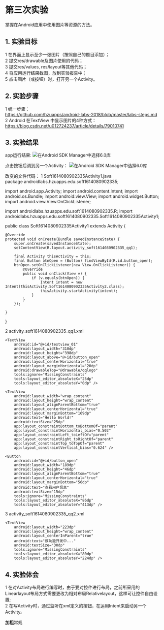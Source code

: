 # 第三次实验 
掌握在Android应用中使用图片等资源的方法。
## 1. 实验目标
1    在界面上显示至少一张图片（按照自己的题目添加）；  
2    提交res/drawable及图片使用的代码；  
3    提交res/values, res/layout等其他代码；  
4    将应用运行结果截图，放到实验报告中；  
5    点击图片（或按钮）时，打开另一个Activity。  
## 2. 实验步骤

1   统一步骤：  
    https://github.com/hzuapps/android-labs-2018/blob/master/labs-steps.md  
2   Android 在TextView 中显示图片的4种方式：  
    https://blog.csdn.net/u012724237/article/details/79010741  


## 3. 实验结果
app运行结果:
![在Android SDK Manager中选择6.0库](https://raw.githubusercontent.com/ChenchenJT/android-labs-2018/master/soft1614080902335/%E5%AE%9E%E9%AA%8C%E4%B8%89%E6%88%AA%E5%9B%BE1.png "配置教育网下载代理")


点击按钮后调到另一个Activity：
![在Android SDK Manager中选择6.0库](https://raw.githubusercontent.com/ChenchenJT/android-labs-2018/master/soft1614080902335/%E5%AE%9E%E9%AA%8C%E4%B8%89%E6%88%AA%E5%9B%BE2.png "配置教育网下载代理")

改变的文件代码：
1   Soft1614080902335Activity1.java  
package androidlabs.hzuapps.edu.soft1614080902335;

import android.app.Activity;
import android.content.Intent;
import android.os.Bundle;
import android.view.View;
import android.widget.Button;
import android.view.View.OnClickListener;

import androidlabs.hzuapps.edu.soft1614080902335.R;
import androidlabs.hzuapps.edu.soft1614080902335.Soft1614080902335Activity1;

public class Soft1614080902335Activity1 extends Activity {

    @Override
    protected void onCreate(Bundle savedInstanceState) {
        super.onCreate(savedInstanceState);
        setContentView(R.layout.activity_soft1614080902335_qq1);

        final Activity thisActivity = this;
        final Button btnOpen = (Button) findViewById(R.id.button_open);
        btnOpen.setOnClickListener(new View.OnClickListener() {
            @Override
            public void onClick(View v) {
                if (v.equals(btnOpen)) {
                    Intent intent = new Intent(thisActivity,Soft1614080902335Activity2.class);
                    thisActivity.startActivity(intent);
                }
            }
        });

    }
}

2   activity_soft1614080902335_qq1.xml  
<?xml version="1.0" encoding="utf-8"?>
<RelativeLayout xmlns:android="http://schemas.android.com/apk/res/android"
    xmlns:app="http://schemas.android.com/apk/res-auto"
    xmlns:tools="http://schemas.android.com/tools"
    android:layout_width="match_parent"
    android:layout_height="match_parent"
    tools:context=".Soft1614080902335Activity1">

    <TextView
        android:id="@+id/textview_01"
        android:layout_width="310dp"
        android:layout_height="398dp"
        android:layout_above="@+id/button_open"
        android:layout_centerHorizontal="true"
        android:layout_marginHorizontal="20dp"
        android:drawableTop="@drawable/qqlogo"
        tools:ignore="MissingConstraints"
        tools:layout_editor_absoluteX="25dp"
        tools:layout_editor_absoluteY="0dp" />

    <TextView
        android:layout_width="wrap_content"
        android:layout_height="wrap_content"
        android:layout_alignParentBottom="true"
        android:layout_centerHorizontal="true"
        android:layout_marginBottom="169dp"
        android:text="Hello World!"
        android:textSize="25dp"
        app:layout_constraintBottom_toBottomOf="parent"
        app:layout_constraintHorizontal_bias="0.502"
        app:layout_constraintLeft_toLeftOf="parent"
        app:layout_constraintRight_toRightOf="parent"
        app:layout_constraintTop_toTopOf="parent"
        app:layout_constraintVertical_bias="0.624" />

    <Button
        android:id="@+id/button_open"
        android:layout_width="189dp"
        android:layout_height="46dp"
        android:layout_alignParentBottom="true"
        android:layout_centerHorizontal="true"
        android:layout_marginBottom="56dp"
        android:text="查看用户信息"
        android:textSize="15dp"
        tools:ignore="MissingConstraints"
        tools:layout_editor_absoluteX="86dp"
        tools:layout_editor_absoluteY="413dp" />
</RelativeLayout>

3   activity_soft1614080902335_qq2.xml  
<?xml version="1.0" encoding="utf-8"?>
<RelativeLayout xmlns:android="http://schemas.android.com/apk/res/android"
    xmlns:app="http://schemas.android.com/apk/res-auto"
    xmlns:tools="http://schemas.android.com/tools"
    android:layout_width="match_parent"
    android:layout_height="match_parent"
    tools:context=".Soft1614080902335Activity2">

    <TextView
        android:layout_width="223dp"
        android:layout_height="wrap_content"
        android:layout_centerInParent="true"
        android:text="该功能开发中..."
        android:textSize="30dp"
        tools:ignore="MissingConstraints"
        tools:layout_editor_absoluteX="80dp"
        tools:layout_editor_absoluteY="224dp" />

</RelativeLayout>


## 4. 实验体会
1   在对Activity布局进行编写时，由于要对控件进行布局，之前所采用的Linearlayout布局方式需要更改为相对布局Relativelayout，这样可让控件自由设置;  
2   在写Activity时，通过监听在xml定义的按钮，在运用Intent来启动另一个Activity。

**加粗**常规
